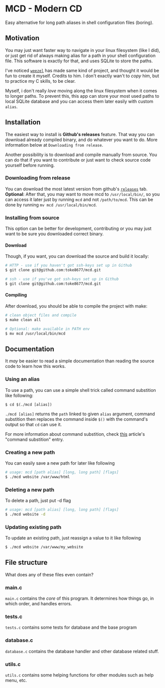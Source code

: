 # MCD - Modern CD
Easy alternative for long path aliases in shell configuration files (boring).

## Motivation
You may just want faster way to navigate in your linux filesystem (like I did), or just get rid of always making alias for a path in your shell configuration file. This software is exactly for that, and uses SQLite to store the paths.

I've noticed [`weezel`](https://github.com/weezel) has made same kind of project, and thought it would be fun to create it myself.
Credits to him. 
I don't exactly wan't to *copy* him, but to practice my C skills, to be clear.

Myself, i don't really _love_ moving along the linux filesystem when it comes to longer paths.
To prevent this, this app can store your most used paths to local SQLite database and you can access them later easily with custom `alias`.

## Installation 
The easiest way to install is __Github's releases__ feature. That way you can download already compiled binary, and do whatever you want to do. More information below at `Downloading from release`.

Another possibility is to download and compile manually from source. You can do that if you want to contribute or just want to check source code yourself before running. 

### Downloading from release
You can download the most latest version from github's [`releases`](https://github.com/toke8677/mcd/releases) tab.
**Optional**: After that, you may want to move mcd to `/usr/local/bin/`, so you can access it later just by running `mcd` and not `/path/to/mcd`. This can be done by running `mv mcd /usr/local/bin/mcd`.

### Installing from source
This option can be better for development, contributing or you may just want to be sure you downloaded correct binary. 

#### Download
Though, if you want, you can download the source and build it locally:

```sh
# HTTP - use if you haven't got ssh-keys set up in Github
$ git clone git@github.com:toke8677/mcd.git

# ssh - use if you've got ssh-keys set up in Github
$ git clone git@github.com:toke8677/mcd.git
```

#### Compiling
After download, you should be able to compile the project with make:

```sh
# clean object files and compile 
$ make clean all 

# Optional: make available in PATH env
$ mv mcd /usr/local/bin/mcd
```

## Documentation
It *may* be easier to read a simple documentation than reading the source code to learn how this works.

### Using an alias
To use a path, you can use a simple shell trick called command substition like following:

```shell
$ cd $(./mcd [alias]) 
```

`./mcd [alias]`  returns the `path` linked to given `alias` argument, command substition then replaces the command inside `$()` with the command's output so that `cd` can use it.

For more information about command substition, check [this](https://www.linuxjournal.com/article/7385) article's "command substition" entry.

### Creating a new path
You can easily save a new path for later like following

```sh
# usage: mcd [path alias] [long, long path] [flags] 
$ ./mcd website /var/www/html 
```

### Deleting a new path
To delete a path, just put -d flag

```sh
# usage: mcd [path alias] [long, long path] [flags] 
$ ./mcd website -d
```

### Updating existing path
To update an existing path, just reassign a value to it like following

```sh
$ ./mcd website /var/www/my_website
```

## File structure
What does any of these files even contain?

### main.c
`main.c` contains the *core* of this program. It determines how things go, in which order, and handles errors.

### tests.c
`tests.c` contains some tests for database and the base program

### database.c
`database.c` contains the database handler and other database related stuff.

### utils.c
`utils.c` contains some helping functions for other modules such as help menu, etc.
